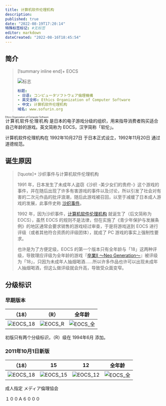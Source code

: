 ```yaml
---
title: 计算机软件伦理机构
description:
published: true
date: "2022-08-19T17:20:14"
特殊标签标记: #无标签
editor: markdown
dateCreated: "2022-08-16T18:45:54"
---
```


## 简介

> [!summary inline end]+ EOCS
>
> ![标志](https://s3.tebi.io/ggame/censorship/内容分级/游戏/EOCS/logo.jpg)
>
> ```yaml
> 标题:
> - 日语: コンピュータソフトウェア倫理機構
> - 英文全称: Ethics Organization of Computer Software
> - 中文: 计算机软件伦理机构
> 域名: www.sofurin.org
> ```

<ruby>计算机软件伦理机构<rp>(</rp><rt>Ethics Organization of Computer Software</rt><rp>)</rp></ruby> 是日本的电子游戏分级的组织，用来指导消费者购买适合自己年龄的游戏。英文简称为 EOCS，汉字简称「软伦」。

计算机软件伦理机构在 1992年10月27日 于日本正式设立，1992年11月20日 通过道德规范。

## 诞生原因

> [!quote]+ 沙织事件与计算机软件伦理机构
>
> 1991 年，日本发生了未成年人盗窃《沙织 -美少女们的贵府-》这个游戏的事件，并在随后出现了许多有害游戏的事件以及讨论，所以引发了社会对有害的二次元作品的批评浪潮，随后此游戏被召回，以至于减缓了日本成人游戏的发展，此事件史称 [沙织事件][]。
>
> 1992 年，因为沙织事件，[计算机软件伦理机构][] 就诞生了（后文简称为 EOCS），虽然 EOCS 的规则不是法律，但在实施了《青少年保护与发展条例》的地区通常会要求销售的游戏经过审查，于是将游戏送到 EOCS 进行评级（或者其他符合资质的评级团体），就成了 PC 游戏的事实上强制性要求。
>
> 也许是为了方便定级，EOCS 的第一个版本只有全年龄与「18」这两种评级，导致理应评级为全年龄的游戏『[卒業II 〜Neo Generation〜][]』被评级为「18」，只因为未成年人抽烟喝酒……所以许多作品也许可以出现未成年人抽烟喝酒，但这么做评级就会升高，导致受众面变窄。

[沙织事件]: https://ja.wikipedia.org/wiki/沙織事件
[计算机软件伦理机构]: https://ja.wikipedia.org/wiki/コンピュータソフトウェア倫理機構
[卒業II 〜Neo Generation〜]: https://ja.wikipedia.org/wiki/卒業II_〜Neo_Generation〜

## 分级标识

### 早期版本

|    （18）    |    （R）    |    全年龄    |
|:------------:|:-----------:|:------------:|
| ![EOCS_18][] | ![EOCS_R][] | ![EOCS_全][] |

[EOCS_18]: https://s3.tebi.io/ggame/censorship/内容分级/游戏/EOCS/EOCS_18.svg
[EOCS_全]: https://s3.tebi.io/ggame/censorship/内容分级/游戏/EOCS/EOCS_logo.svg
[EOCS_R]: https://s3.tebi.io/ggame/censorship/内容分级/游戏/EOCS/EOCS_R.svg

初版只有两个分级标识，（R）级在 1994年6月 添加。

### 2011年10月1日新版

|    （18）    |      15      |      12      |    全年龄    |
|:------------:|:------------:|:------------:|:------------:|
| ![EOCS_18][] | ![EOCS_15][] | ![EOCS_12][] | ![EOCS_全][] |

[EOCS_12]: https://s3.tebi.io/ggame/censorship/内容分级/游戏/EOCS/EOCS_12.svg
[EOCS_15]: https://s3.tebi.io/ggame/censorship/内容分级/游戏/EOCS/EOCS_15.svg

成人指定
メディア倫理協会

１００Ａ６０００
